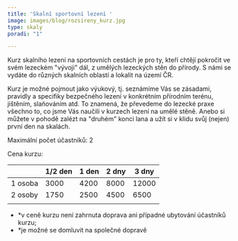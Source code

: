 ```yaml
---
title: 'Skalní sportovní lezení '
image: images/blog/rozsireny_kurz.jpg
type: skaly
poradi: "1"

---
```

Kurz skalního lezení na sportovních cestách je pro ty, kteří chtějí pokročit ve svém lezeckém "vývoji" dál, z umělých lezeckých stěn do přírody. S námi se vydáte do různých skalních oblastí a lokalit na území ČR.

Kurz je možné pojmout jako výukový, tj. seznámíme Vás se zásadami, pravidly a specifiky bezpečného lezení v konkrétním přírodním terénu, jištěním, slaňováním atd. To znamená, že převedeme do lezecké praxe všechno to, co jsme Vás naučili v kurzech lezení na umělé stěně. Anebo si můžete v pohodě zalézt na "druhém" konci lana a užít si v klidu svůj (nejen) první den na skalách.

Maximální počet účastníků: 2

Cena kurzu:

   
|         | 1/2 den | 1 den | 2 dny | 3 dny |
|---------|---------|-------|-------|-------|
| 1 osoba | 3000    | 4200  | 8000  | 12000 |
| 2 osoby | 1750    | 2500  | 4500  | 6500  |
|         |         |       |       |       |


* *v ceně kurzu není zahrnuta doprava ani případné ubytování účastníků kurzu; 
*  *je možné se domluvit na společné dopravě